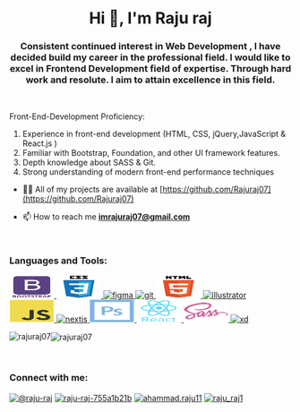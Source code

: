 <h1 align="center">Hi 👋, I'm Raju raj</h1>
<h3 align="center">Consistent continued interest in Web Development , I have decided build my career in the professional field. I would like to excel in Frontend Development field of expertise. Through hard work and resolute. I aim to attain excellence in this field.</h3>
</br>

Front-End-Development Proficiency: 
1. Experience in front-end development (HTML, CSS, jQuery,JavaScript & React.js )
2. Familiar with Bootstrap, Foundation, and other UI framework features.
3. Depth knowledge about SASS & Git.
4. Strong understanding of modern front-end performance techniques


- 👨‍💻 All of my projects are available at [https://github.com/Rajuraj07](https://github.com/Rajuraj07)

- 📫 How to reach me **imrajuraj07@gmail.com**
</br>
<h3 align="left">Languages and Tools:</h3>
<p align="left"> <a href="https://getbootstrap.com" target="_blank"> <img src="https://raw.githubusercontent.com/devicons/devicon/master/icons/bootstrap/bootstrap-plain-wordmark.svg" alt="bootstrap" width="80" height="40"/> </a> <a href="https://www.w3schools.com/css/" target="_blank"> <img src="https://raw.githubusercontent.com/devicons/devicon/master/icons/css3/css3-original-wordmark.svg" alt="css3" width="80" height="40"/> </a> <a href="https://www.figma.com/" target="_blank"> <img src="https://www.vectorlogo.zone/logos/figma/figma-icon.svg" alt="figma" width="80" height="40"/> </a> <a href="https://git-scm.com/" target="_blank"> <img src="https://www.vectorlogo.zone/logos/git-scm/git-scm-icon.svg" alt="git" width="80" height="40"/> </a> <a href="https://www.w3.org/html/" target="_blank"> <img src="https://raw.githubusercontent.com/devicons/devicon/master/icons/html5/html5-original-wordmark.svg" alt="html5" width="80" height="40"/> </a> <a href="https://www.adobe.com/in/products/illustrator.html" target="_blank"> <img src="https://www.vectorlogo.zone/logos/adobe_illustrator/adobe_illustrator-icon.svg" alt="illustrator" width="40" height="40"/> </a> <a href="https://developer.mozilla.org/en-US/docs/Web/JavaScript" target="_blank"> <img src="https://raw.githubusercontent.com/devicons/devicon/master/icons/javascript/javascript-original.svg" alt="javascript" width="80" height="40"/> </a> <a href="https://nextjs.org/" target="_blank"> <img src="https://cdn.worldvectorlogo.com/logos/nextjs-3.svg" alt="nextjs" width="80" height="40"/> </a> <a href="https://www.photoshop.com/en" target="_blank"> <img src="https://raw.githubusercontent.com/devicons/devicon/master/icons/photoshop/photoshop-line.svg" alt="photoshop" width="80" height="40"/> </a> <a href="https://reactjs.org/" target="_blank"> <img src="https://raw.githubusercontent.com/devicons/devicon/master/icons/react/react-original-wordmark.svg" alt="react" width="80" height="40"/> </a> <a href="https://sass-lang.com" target="_blank"> <img src="https://raw.githubusercontent.com/devicons/devicon/master/icons/sass/sass-original.svg" alt="sass" width="80" height="40"/> </a> <a href="https://www.adobe.com/products/xd.html" target="_blank"> <img src="https://cdn.worldvectorlogo.com/logos/adobe-xd.svg" alt="xd" width="80" height="40"/> </a> </p>
<p><img align="left" src="https://github-readme-stats.vercel.app/api/top-langs?username=rajuraj07&show_icons=true&locale=en&layout=compact" alt="rajuraj07" /></p>

<p><img align="center" src="https://github-readme-streak-stats.herokuapp.com/?user=rajuraj07&" alt="rajuraj07" /></p>

</br>
<h3 align="left">Connect with me:</h3>
<p align="left">
<a href="https://codepen.io/@raju-raj" target="blank"><img align="center" src="https://raw.githubusercontent.com/rahuldkjain/github-profile-readme-generator/master/src/images/icons/Social/codepen.svg" alt="@raju-raj" height="30" width="40" /></a>
<a href="https://linkedin.com/in/raju-raj-755a1b21b" target="blank"><img align="center" src="https://raw.githubusercontent.com/rahuldkjain/github-profile-readme-generator/master/src/images/icons/Social/linked-in-alt.svg" alt="raju-raj-755a1b21b" height="30" width="40" /></a>
<a href="https://fb.com/ahammad.raju11" target="blank"><img align="center" src="https://raw.githubusercontent.com/rahuldkjain/github-profile-readme-generator/master/src/images/icons/Social/facebook.svg" alt="ahammad.raju11" height="30" width="40" /></a>
<a href="https://instagram.com/raju_raj1" target="blank"><img align="center" src="https://raw.githubusercontent.com/rahuldkjain/github-profile-readme-generator/master/src/images/icons/Social/instagram.svg" alt="raju_raj1" height="30" width="40" /></a>
</p>
